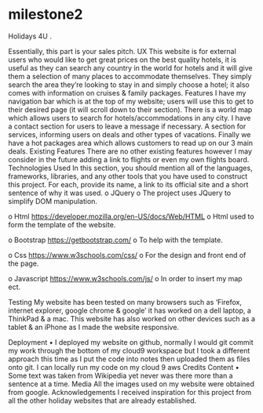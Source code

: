# milestone2


Holidays 4U
. 
 
 
 
Essentially, this part is your sales pitch.
UX
This website is for external users who would like to get great prices on the best quality hotels, it is useful as they can search any country in the world for hotels and it will give them a selection of many places to accommodate themselves. They simply search the area they’re looking to stay in and simply choose a hotel; it also comes with information on cruises & family packages.
Features
I have my navigation bar which is at the top of my website; users will use this to get to their desired page (it will scroll down to their section).
There is a world map which allows users to search for hotels/accommodations in any city.
I have a contact section for users to leave a message if necessary.
A section for services, informing users on deals and other types of vacations. 
Finally we have a hot packages area which allows customers to read up on our 3 main deals.
Existing Features
There are no other existing features however I may consider in the future adding a link to flights or even my own flights board.
Technologies Used
In this section, you should mention all of the languages, frameworks, libraries, and any other tools that you have used to construct this project. For each, provide its name, a link to its official site and a short sentence of why it was used.
o	JQuery 
o	The project uses JQuery to simplify DOM manipulation.

o	Html  https://developer.mozilla.org/en-US/docs/Web/HTML 
o	Html used to form the template of the website.

o	Bootstrap https://getbootstrap.com/ 
o	To help with the template.

o	Css https://www.w3schools.com/css/
o	For the design and front end of the page.

o	Javascript  https://www.w3schools.com/js/ 
o	In order to insert my map ect.


    
Testing
My website has been tested on many browsers such as ‘Firefox, internet explorer, google chrome & google’ it has worked on a dell laptop, a ThinkPad & a mac. This website has also worked on other devices such as a tablet & an iPhone as I made the website responsive. 

Deployment
•	I deployed my website on github, normally I would git commit my work through the bottom of my cloud9 workspace but I took a different approach this time as I put the code into notes then uploaded them as files onto git.
I can locally run my code on my cloud 9 aws
Credits
Content
•	Some text was taken from Wikipedia yet never was there more than a sentence at a time.
Media
All the images used on my website were obtained from google.
Acknowledgements
I received inspiration for this project from all the other holiday websites that are already established.

